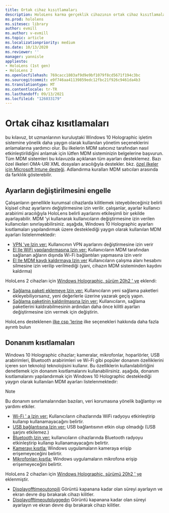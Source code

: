 ```yaml
---
title: Ortak cihaz kısıtlamaları
description: HoloLens karma gerçeklik cihazının ortak cihaz kısıtlamaları ve ayarlarıyla güncel tutun.
ms.prod: hololens
ms.sitesec: library
author: evmill
ms.author: v-evmill
ms.topic: article
ms.localizationpriority: medium
ms.date: 10/13/2020
ms.reviewer: ''
manager: yannisle
appliesto:
- HoloLens (1st gen)
- HoloLens 2
ms.openlocfilehash: 769cacc1803af9d9e9bf1079f8cd5671f194c3bc
ms.sourcegitcommit: e9f746aa41139859edc12fbc21f926c9461da4b3
ms.translationtype: MT
ms.contentlocale: tr-TR
ms.lasthandoff: 09/13/2021
ms.locfileid: "126033179"
---
```

# <a name="common-device-restrictions"></a>Ortak cihaz kısıtlamaları 

bu kılavuz, bt uzmanlarının kuruluştaki Windows 10 Holographic işletim sistemine yönelik daha yaygın olarak kullanılan yönetim seçeneklerini anlamalarına yardımcı olur. Bu ilkelerin MDM satıcınız tarafından nasıl etkinleştirildiğini anlamak için lütfen MDM sisteminizin belgelerine başvurun. Tüm MDM sistemleri bu kılavuzda açıklanan tüm ayarları desteklemez. Bazı özel ilkeleri OMA-URI XML dosyaları aracılığıyla destekler. bkz. [özel ilkeler için Microsoft Intune desteği](/mem/intune/configuration/custom-settings-windows-10). Adlandırma kuralları MDM satıcıları arasında da farklılık gösterebilir.

## <a name="prevent-changing-of-settings"></a>Ayarların değiştirilmesini engelle
Çalışanların genellikle kurumsal cihazlarda kilitlemek isteyebileceğiniz belirli kişisel cihaz ayarlarını değiştirmesine izin verilir. çalışanlar, ayarlar kullanıcı arabirimi aracılığıyla HoloLens belirli ayarlarını etkileşimli bir şekilde ayarlayabilir. MDM 'yi kullanarak kullanıcıların değiştirmesine izin verilen kullanıcıları sınırlayabilirsiniz. aşağıda, Windows 10 Holographic ayarları kısıtlamaları yapılandırmak üzere desteklediği yaygın olarak kullanılan MDM ayarları listelenmektedir:
-   [VPN 'ye Izin ver:](/windows/client-management/mdm/policy-csp-settings#settings-allowvpn) Kullanıcının VPN ayarlarını değiştirmesine izin verir
-   [El Ile WiFi yapılandırmasına Izin ver:](/windows/client-management/mdm/policy-csp-wifi#wifi-allowmanualwificonfiguration) Kullanıcıların MDM tarafından sağlanan ağların dışında Wi-Fi bağlantıları yapmasına izin verir
-   [El Ile MDM kaydı kaldırmaya Izin ver](/windows/client-management/mdm/policy-csp-experience#experience-allowmanualmdmunenrollment) Kullanıcıların çalışma alanı hesabını silmesine izin verilip verilmediği (yani, cihazın MDM sisteminden kaydını kaldırma)

HoloLens 2 cihazları için [Windows Holographic, sürüm 20h2 ' ye](hololens-release-notes.md#windows-holographic-version-20h2) eklendi:
- [Sağlama paketi eklemeye Izin ver:](/windows/client-management/mdm/policy-csp-security#security-allowaddprovisioningpackage) Kullanıcıların yeni sağlama paketleri ekleyebiliyorsanız, yeni değerlerle üzerine yazarak geçiş yapın.
- [Sağlama paketinin kaldırılmasına Izin ver:](/windows/client-management/mdm/policy-csp-security#security-allowremoveprovisioningpackage) Kullanıcıların, sağlama paketlerini kaldırabilmesinin ardından daha önce kilitli ayarları değiştirmesine izin vermek için değiştirin.

HoloLens desteklenen [ilke csp 'lerine](/windows/client-management/mdm/policy-csps-supported-by-hololens2) ilke seçenekleri hakkında daha fazla ayrıntı bulun

## <a name="hardware-restrictions"></a>Donanım kısıtlamaları
Windows 10 Holographic cihazlar; kameralar, mikrofonlar, hoparlörler, USB arabirimleri, Bluetooth arabirimleri ve Wi-Fi gibi popüler donanım özelliklerini içeren son teknoloji teknolojisini kullanır. Bu özelliklerin kullanılabilirliğini denetlemek için donanım kısıtlamalarını kullanabilirsiniz.
aşağıda, donanım kısıtlamalarını yapılandırmak için Windows 10 Holographic desteklediği yaygın olarak kullanılan MDM ayarları listelenmektedir:

> [!NOTE]
> Bu donanım sınırlamalarından bazıları, veri korumasına yönelik bağlantıyı ve yardımı etkiler.

-   [Wi-Fi ' a Izin ver:](/windows/client-management/mdm/policy-csp-wifi#wifi-allowwifi) Kullanıcıların cihazlarında WiFi radyoyu etkinleştirip kullanıp kullanamayacağını belirtir.
-   [USB bağlantısına Izin ver:](/windows/client-management/mdm/policy-csp-connectivity#connectivity-allowusbconnection) USB bağlantısının etkin olup olmadığı (USB şarjını etkilemez.)
-   [Bluetooth Izin ver:](/windows/client-management/mdm/policy-csp-connectivity#connectivity-allowbluetooth) kullanıcıların cihazlarında Bluetooth radyoyu etkinleştirip kullanıp kullanamayacağını belirtir.
-   [Kamerayı kısıtla:](/windows/client-management/mdm/policy-csp-privacy#privacy-letappsaccesscamera) Windows uygulamaların kameraya erişip erişemeyeceğini belirtir.
-   [Mikrofonları kısıtla:](/windows/client-management/mdm/policy-csp-privacy#privacy-letappsaccessmicrophone) Windows uygulamaların mikrofona erişip erişemeyeceğini belirtir.

HoloLens 2 cihazları için [Windows Holographic, sürümü 20h2 ' ye](hololens-release-notes.md#windows-holographic-version-20h2) eklenmiştir. 
- [Displayofftimeoutonpili](/windows/client-management/mdm/policy-csp-power#power-displayofftimeoutonbattery) Görüntü kapanana kadar olan süreyi ayarlayın ve ekran devre dışı bırakarak cihazı kilitler. 
- [Displayofftimeoutpluggedın](/windows/client-management/mdm/policy-csp-power#power-displayofftimeoutpluggedin) Görüntü kapanana kadar olan süreyi ayarlayın ve ekran devre dışı bırakarak cihazı kilitler. 
